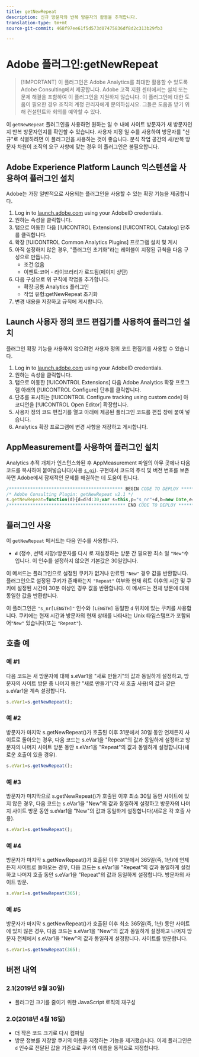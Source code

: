 ```yaml
---
title: getNewRepeat
description: 신규 방문자와 반복 방문자의 활동을 추적합니다.
translation-type: tm+mt
source-git-commit: 468f97ee61f5d573d07475836df8d2c313b29fb3

---
```



# Adobe 플러그인:getNewRepeat

> [!IMPORTANT] 이 플러그인은 Adobe Analytics를 최대한 활용할 수 있도록 Adobe Consulting에서 제공합니다. Adobe 고객 지원 센터에서는 설치 또는 문제 해결을 포함하여 이 플러그인을 지원하지 않습니다. 이 플러그인에 대한 도움이 필요한 경우 조직의 계정 관리자에게 문의하십시오. 그들은 도움을 받기 위해 컨설턴트와 회의를 예약할 수 있다.

이 `getNewRepeat` 플러그인을 사용하면 원하는 일 수 내에 사이트 방문자가 새 방문자인지 반복 방문자인지를 확인할 수 있습니다. 사용자 지정 일 수를 사용하여 방문자를 &quot;신규&quot;로 식별하려면 이 플러그인을 사용하는 것이 좋습니다. 분석 작업 공간의 새/반복 방문자 차원이 조직의 요구 사항에 맞는 경우 이 플러그인은 불필요합니다.

## Adobe Experience Platform Launch 익스텐션을 사용하여 플러그인 설치

Adobe는 가장 일반적으로 사용되는 플러그인을 사용할 수 있는 확장 기능을 제공합니다.

1. Log in to [launch.adobe.com](https://launch.adobe.com) using your AdobeID credentials.
1. 원하는 속성을 클릭합니다.
1. 탭으로 이동한 다음 [!UICONTROL Extensions] [!UICONTROL Catalog] 단추를 클릭합니다.
1. 확장 [!UICONTROL Common Analytics Plugins] 프로그램 설치 및 게시
1. 아직 설정하지 않은 경우, &quot;플러그인 초기화&quot;라는 레이블이 지정된 규칙을 다음 구성으로 만듭니다.
   * 조건:없음
   * 이벤트:코어 - 라이브러리가 로드됨(페이지 상단)
1. 다음 구성으로 위 규칙에 작업을 추가합니다.
   * 확장:공통 Analytics 플러그인
   * 작업 유형:getNewRepeat 초기화
1. 변경 내용을 저장하고 규칙에 게시합니다.

## Launch 사용자 정의 코드 편집기를 사용하여 플러그인 설치

플러그인 확장 기능을 사용하지 않으려면 사용자 정의 코드 편집기를 사용할 수 있습니다.

1. Log in to [launch.adobe.com](https://launch.adobe.com) using your AdobeID credentials.
1. 원하는 속성을 클릭합니다.
1. 탭으로 이동한 [!UICONTROL Extensions] 다음 Adobe Analytics 확장 프로그램 아래의 [!UICONTROL Configure] 단추를 클릭합니다.
1. 단추를 표시하는 [!UICONTROL Configure tracking using custom code] 아코디언을 [!UICONTROL Open Editor] 확장합니다.
1. 사용자 정의 코드 편집기를 열고 아래에 제공된 플러그인 코드를 편집 창에 붙여 넣습니다.
1. Analytics 확장 프로그램에 변경 사항을 저장하고 게시합니다.

## AppMeasurement를 사용하여 플러그인 설치

Analytics 추적 개체가 인스턴스화된 후 AppMeasurement 파일의 아무 곳에나 다음 코드를 복사하여 붙여넣습니다(사용 [`s_gi`](../functions/s-gi.md)). 구현에서 코드의 주석 및 버전 번호를 보존하면 Adobe에서 잠재적인 문제를 해결하는 데 도움이 됩니다.

```js
/******************************************* BEGIN CODE TO DEPLOY *******************************************/
/* Adobe Consulting Plugin: getNewRepeat v2.1 */
s.getNewRepeat=function(d){d=d?d:30;var s=this,p="s_nr"+d,b=new Date,e=s.c_r(p),f=e.split("-"),c=b.getTime();b.setTime(c+864E5*d); if(""===e||18E4>c-f[0]&&"New"===f[1])return s.c_w(p,c+"-New",b),"New";s.c_w(p,c+"-Repeat",b);return"Repeat"};
/******************************************** END CODE TO DEPLOY ********************************************/
```

## 플러그인 사용

이 `getNewRepeat` 메서드는 다음 인수를 사용합니다.

* **`d`** (정수, 선택 사항):방문자를 다시 로 재설정하는 방문 간 필요한 최소 일 `"New"`수입니다. 이 인수를 설정하지 않으면 기본값은 30일입니다.

이 메서드는 플러그인으로 설정된 쿠키가 없거나 만료된 `"New"` 경우 값을 반환합니다. 플러그인으로 설정된 쿠키가 존재하는지 `"Repeat"` 여부와 현재 히트 이후의 시간 및 쿠키에 설정된 시간이 30분 이상인 경우 값을 반환합니다. 이 메서드는 전체 방문에 대해 동일한 값을 반환합니다.

이 플러그인은 `"s_nr[LENGTH]"` 인수와 `[LENGTH]` 동일한 `d` 위치에 있는 쿠키를 사용합니다. 쿠키에는 현재 시간과 방문자의 현재 상태를 나타내는 Unix 타임스탬프가 포함되어`"New"` 있습니다(또는 `"Repeat"`).

## 호출 예

### 예 #1

다음 코드는 새 방문자에 대해 s.eVar1을 &quot;새로 만들기&quot;의 값과 동일하게 설정하고, 방문자의 사이트 방문 중 나머지 동안 &quot;새로 만들기&quot;(각 새 호출 사용)의 값과 같은 s.eVar1을 계속 설정합니다.

```js
s.eVar1=s.getNewRepeat();
```

### 예 #2

방문자가 마지막 s.getNewRepeat()가 호출된 이후 31분에서 30일 동안 언제든지 사이트로 돌아오는 경우, 다음 코드는 s.eVar1을 &quot;Repeat&quot;의 값과 동일하게 설정하고 방문자의 나머지 사이트 방문 동안 s.eVar1을 &quot;Repeat&quot;의 값과 동일하게 설정합니다(새로운 호출이 있을 경우).

```js
s.eVar1=s.getNewRepeat();
```

### 예 #3

방문자가 마지막으로 s.getNewRepeat()가 호출된 이후 최소 30일 동안 사이트에 있지 않은 경우, 다음 코드는 s.eVar1을 &quot;New&quot;의 값과 동일하게 설정하고 방문자의 나머지 사이트 방문 동안 s.eVar1을 &quot;New&quot;의 값과 동일하게 설정합니다(새로운 각 호출 사용).

```js
s.eVar1=s.getNewRepeat();
```

### 예 #4

방문자가 마지막 s.getNewRepeat()가 호출된 이후 31분에서 365일(즉, 1년)에 언제든지 사이트로 돌아오는 경우, 다음 코드는 s.eVar1을 &quot;Repeat&quot;의 값과 동일하게 설정하고 나머지 호출 동안 s.eVar1을 &quot;Repeat&quot;의 값과 동일하게 설정합니다. 방문자의 사이트 방문.

```js
s.eVar1=s.getNewRepeat(365);
```

### 예 #5

방문자가 마지막 s.getNewRepeat()가 호출된 이후 최소 365일(즉, 1년) 동안 사이트에 있지 않은 경우, 다음 코드는 s.eVar1을 &quot;New&quot;의 값과 동일하게 설정하고 나머지 방문자 전체에서 s.eVar1을 &quot;New&quot;의 값과 동일하게 설정합니다. 사이트를 방문합니다.

```js
s.eVar1=s.getNewRepeat(365);
```

## 버전 내역

### 2.1(2019년 9월 30일)

* 플러그인 크기를 줄이기 위한 JavaScript 로직의 재구성

### 2.0(2018년 4월 16일)

* 더 작은 코드 크기로 다시 컴파일
* 방문 정보를 저장할 쿠키의 이름을 지정하는 기능을 제거했습니다. 이제 플러그인은 `d` 인수로 전달된 값을 기준으로 쿠키의 이름을 동적으로 지정합니다.
